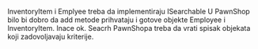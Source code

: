 InventoryItem i Emplyee treba da implementiraju ISearchable
U PawnShop bilo bi dobro da add metode prihvataju i gotove objekte Employee i InventoryItem.
Inace ok.
Seacrh PawnShopa treba da vrati spisak objekata koji zadovoljavaju kriterije.